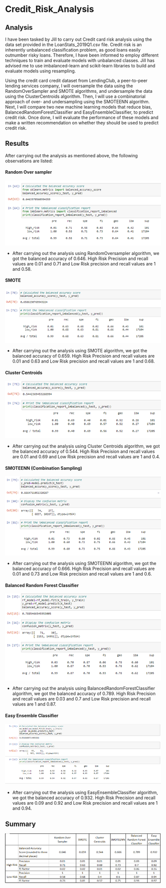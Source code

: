 # Credit_Risk_Analysis

## Analysis
I have been tasked by Jill to carry out Credit card risk analysis using the data set provided in the LoanStats_2019Q1.csv file. Credit risk is an inherently unbalanced classification problem, as good loans easily outnumber risky loans. Therefore, I have been informed to employ different techniques to train and evaluate models with unbalanced classes. Jill has advised me to use imbalanced-learn and scikit-learn libraries to build and evaluate models using resampling.

Using the credit card credit dataset from LendingClub, a peer-to-peer lending services company, I will oversample the data using the RandomOverSampler and SMOTE algorithms, and undersample the data using the ClusterCentroids algorithm. Then, I will use a combinatorial approach of over- and undersampling using the SMOTEENN algorithm. Next, I will compare two new machine learning models that reduce bias, BalancedRandomForestClassifier and EasyEnsembleClassifier, to predict credit risk. Once done, I will evaluate the performance of these models and make a written recommendation on whether they should be used to predict credit risk.

## Results
After carrying out the analysis as mentioned above, the following observations are listed:

#### Random Over sampler

![RandomOverSampler](https://github.com/Manishthapa2022/Credit_Risk_Analysis/blob/main/Images/Oversampling.png)

* After carrying out the analysis using RandomOversampler algorithm, we got the balanced accuracy of 0.646. High Risk Precision and recall values are 0.01 and 0.71 and 
  Low Risk precision and recall values are 1 and 0.58.  


#### SMOTE 

![SMOTE](https://github.com/Manishthapa2022/Credit_Risk_Analysis/blob/main/Images/SMOTE.png)

* After carrying out the analysis using SMOTE algorithm, we got the balanced accuracy of 0.659. High Risk Precision and recall values are 0.01 and 0.63 and 
  Low Risk precision and recall values are 1 and 0.68.  

#### Cluster Centroids

![CLusterCentroid](https://github.com/Manishthapa2022/Credit_Risk_Analysis/blob/main/Images/ClusterCentrids.png)

* After carrying out the analysis using Cluster Centroids algorithm, we got the balanced accuracy of 0.544. High Risk Precision and recall values are 0.01 and 0.69 and 
  Low Risk precision and recall values are 1 and 0.4.

#### SMOTEENN (Combination Sampling)

![SMOTEENN](https://github.com/Manishthapa2022/Credit_Risk_Analysis/blob/main/Images/SMOTTENN.png)

* After carrying out the analysis using SMOTEENN algorithm, we got the balanced accuracy of 0.666. High Risk Precision and recall values are 0.01   and 0.73 and Low     Risk precision and recall values are 1 and 0.6.

#### Balanced Random Forest Classifier

![BalancedRandomForest](https://github.com/Manishthapa2022/Credit_Risk_Analysis/blob/main/Images/Random_rain_forest.png)

* After carrying out the analysis using BalancedRandomForestClassifier algorithm, we got the balanced accuracy of 0.789. High Risk Precision and recall values are 0.03   and 0.7 and Low Risk precision and recall values are 1 and 0.87.

#### Easy Ensemble Classifier

![Easy Ensemble](https://github.com/Manishthapa2022/Credit_Risk_Analysis/blob/main/Images/Easy_ensemble.png)


* After carrying out the analysis using EasyEnsembleClassifier algorithm, we got the balanced accuracy of 0.932. High Risk Precision and recall values are 0.09   and 0.92 and Low Risk precision and recall values are 1 and 0.94.




## Summary

![Overall Analysis](https://github.com/Manishthapa2022/Credit_Risk_Analysis/blob/main/Images/Overall_data_summary.png)



